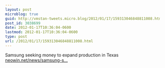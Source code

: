 ```yaml
---
layout: post
microblog: true
guid: http://vmstan-tweets.micro.blog/2012/01/17/159313046848811008.html
post_id: 3038699
date: 2012-01-17T10:36:04-0600
lastmod: 2012-01-17T10:36:04-0600
type: post
url: /2012/01/17/159313046848811008.html
---
```

Samsung seeking money to expand production in Texas <a href="http://www.neowin.net/news/samsung-seeking-money-to-expand-production-in-texas">neowin.net/news/samsung-s…</a>
